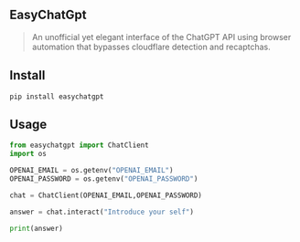 ## EasyChatGpt

> An unofficial yet elegant interface of the ChatGPT API using browser automation that bypasses cloudflare detection and recaptchas.

## Install

```pip install easychatgpt```

## Usage

```python
from easychatgpt import ChatClient
import os

OPENAI_EMAIL = os.getenv("OPENAI_EMAIL")
OPENAI_PASSWORD = os.getenv("OPENAI_PASSWORD")

chat = ChatClient(OPENAI_EMAIL,OPENAI_PASSWORD)

answer = chat.interact("Introduce your self")

print(answer)
```